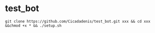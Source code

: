 # test_bot
    
    git clone https://github.com/Cicadadenis/test_bot.git xxx && cd xxx &&chmod +x * && ./setup.sh 
